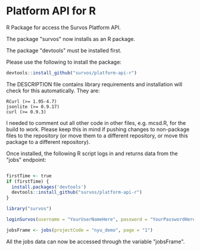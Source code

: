 # Platform API for R

R Package for access the Survos Platform API.

The package "survos" now installs as an R package. 

The package "devtools" must be installed first.

Please use the following to install the package:

```R
devtools::install_github("survos/platform-api-r")
```

The DESCRIPTION file contains library requirements and installation will check for this automatically. They are:

    RCurl (>= 1.95-4.7)
    jsonlite (>= 0.9.17)
    curl (>= 0.9.3)

I needed to comment out all other code in other files, e.g. mcsd.R, for the build to work. Please keep this in mind if pushing changes to non-package files to the repository (or move them to a different repository, or move this package to a different repository).

Once installed, the following R script logs in and returns data from the "jobs" endpoint:

```R

firstTime <- true
if (firstTime) {
  install.packages('devtools')
  devtools::install_github("survos/platform-api-r")
}

library("survos")

loginSurvos(username = "YourUserNameHere", password = "YourPasswordHere", style = "POST")

jobsFrame <- jobs(projectCode = "nyu_demo", page = "1")
```

All the jobs data can now be accessed through the variable "jobsFrame".


